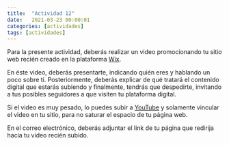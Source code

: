 ```yaml
---
title:  "Actividad 12"
date:   2021-03-23 00:00:01
categories: [actividades]
tags: [actividades]
---
```


Para la presente actividad, deberás realizar un video promocionando tu sitio web recién creado en la plataforma [Wix][wix].

En éste video, deberás presentarte, indicando quién eres y hablando un poco sobre tí. Posteriormente, deberás explicar de qué tratará el contenido digital que estarás subiendo y finalmente, tendrás que despedirte, invitando a tus posibles seguidores a que visiten tu plataforma digital.

Si el video es muy pesado, lo puedes subir a [YouTube][youtube] y solamente vincular el video en tu sitio, para no saturar el espacio de tu página web.

En el correo electrónico, deberás adjuntar el link de tu página que redirija hacia tu video recién subido.


[wix]: https://es.wix.com/
[youtube]: https://www.toutube.com